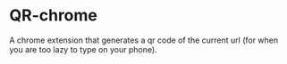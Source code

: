 QR-chrome
================

A chrome extension that generates a qr code of the current url (for when you are too lazy to type on your phone).
